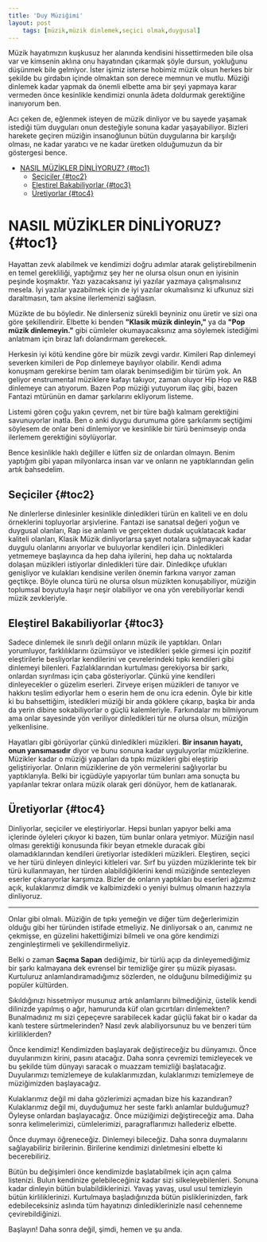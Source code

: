 ```yaml
---
title: 'Duy Müziğimi'
layout: post
    tags: [müzik,müzik dinlemek,seçici olmak,duygusal]
---
```


Müzik hayatımızın kuşkusuz her alanında kendisini hissettirmeden bile olsa var ve kimsenin aklına onu hayatından çıkarmak şöyle dursun, yokluğunu düşünmek bile gelmiyor. İster işimiz isterse hobimiz müzik olsun herkes bir şekilde bu girdabın içinde olmaktan son derece memnun ve mutlu. Müziği dinlemek kadar yapmak da önemli elbette ama bir şeyi yapmaya karar vermeden önce kesinlikle kendimizi onunla âdeta doldurmak gerektiğine inanıyorum ben.

Acı çeken de, eğlenmek isteyen de müzik dinliyor ve bu sayede yaşamak istediği tüm duyguları onun desteğiyle sonuna kadar yaşayabiliyor. Bizleri harekete geçiren müziğin insanoğlunun bütün duygularına bir karşılığı olması, ne kadar yaratıcı ve ne kadar üretken olduğumuzun da bir göstergesi bence.

- [NASIL MÜZİKLER DİNLİYORUZ? {#toc1}](#nasil-m%c3%9cz%c4%b0kler-d%c4%b0nl%c4%b0yoruz-toc1)
  - [Seçiciler {#toc2}](#se%c3%a7iciler-toc2)
  - [Eleştirel Bakabiliyorlar {#toc3}](#ele%c5%9ftirel-bakabiliyorlar-toc3)
  - [Üretiyorlar {#toc4}](#%c3%9cretiyorlar-toc4)

# NASIL MÜZİKLER DİNLİYORUZ? {#toc1}

Hayattan zevk alabilmek ve kendimizi doğru adımlar atarak geliştirebilmenin en temel gerekliliği, yaptığımız şey her ne olursa olsun onun en iyisinin peşinde koşmaktır. Yazı yazacaksanız iyi yazılar yazmaya çalışmalısınız mesela. İyi yazılar yazabilmek için de iyi yazılar okumalısınız ki ufkunuz sizi daraltmasın, tam aksine ilerlemenizi sağlasın.

Müzikte de bu böyledir. Ne dinlerseniz sürekli beyniniz onu üretir ve sizi ona göre şekillendirir. Elbette ki benden **"Klasik müzik dinleyin,"** ya da **"Pop müzik dinlemeyin."** gibi cümleler okumayacaksınız ama söylemek istediğimi anlatmam için biraz lafı dolandırmam gerekecek.

Herkesin iyi kötü kendine göre bir müzik zevgi vardır. Kimileri Rap  dinlemeyi severken kimileri de Pop dinlemeye bayılıyor olabilir. Kendi adıma konuşmam gerekirse benim tam olarak benimsediğim bir türüm yok. An geliyor enstrumental müziklere kafayı takıyor, zaman oluyor Hip Hop ve R&B dinlemeye can atıyorum. Bazen Pop müziği yutuyorum ilaç gibi, bazen Fantazi mtürünün en damar şarkılarını ekliyorum listeme.

Listemi gören çoğu yakın çevrem, net bir türe bağlı kalmam gerektiğini savunuyorlar inatla. Ben o anki duygu durumuma göre şarkılarımı seçtiğimi söylesem de onlar beni dinlemiyor ve kesinlikle bir türü benimseyip onda ilerlemem gerektiğini söylüyorlar.

Bence kesinlikle haklı değiller e lütfen siz de onlardan olmayın. Benim yaptığım gibi yapan milyonlarca insan var ve onların ne yaptıklarından gelin artık bahsedelim.

## Seçiciler {#toc2}

Ne dinlerlerse dinlesinler kesinlikle dinledikleri türün en kaliteli ve en dolu örneklerini topluyorlar arşivlerine. Fantazi ise sanatsal değeri yoğun ve duygusal olanları, Rap ise anlamlı ve gerçekten dudak uçuklatacak kadar kaliteli olanları, Klasik Müzik dinliyorlarsa şayet notalara sığmayacak kadar duygulu olanlarını arıyorlar ve buluyorlar kendileri için. Dinledikleri yetmemeye başlayınca da hep daha iyilerini, hep daha uç noktalarda dolaşan müzikleri istiyorlar dinledikleri türe dair. Dinledikçe ufukları genişliyor ve kulakları kendisine verilen önemin farkına varıyor zaman geçtikçe. Böyle olunca türü ne olursa olsun müzikten konuşabiliyor, müziğin toplumsal boyutuyla haşır neşir olabiliyor ve  ona yön verebiliyorlar kendi müzik zevkleriyle.

## Eleştirel Bakabiliyorlar {#toc3}

Sadece dinlemek ile sınırlı değil onların müzik ile yaptıkları. Onları yorumluyor, farklılıklarını özümsüyor ve istedikleri şekle girmesi için pozitif eleştirilerle besliyorlar kendilerini ve çevrelerindeki tıpkı kendileri gibi dinlemeyi bilenleri. Fazlalıklarından kurtulması gerekiyorsa bir şarkı, onlardan sıyrılması için çaba gösteriyorlar. Çünkü yine kendileri dinleyecekler o güzelim eserleri. Zirveye erişen müzikleri de tanıyor ve hakkını teslim ediyorlar hem o eserin hem de onu icra edenin. Öyle bir kitle ki bu bahsettiğim, istedikleri müziği bir anda göklere çıkarıp, başka bir anda da yerin dibine sokabiliyorlar o güçlü kalemleriyle. Farkındalar mı bilmiyorum ama onlar sayesinde yön veriliyor dinledikleri tür ne olursa olsun, müziğin yelkenlisine.

Hayatları gibi görüyorlar çünkü dinledikleri müzikleri. **Bir insanın hayatı, onun yansımasıdır** diyor ve bunu sonuna kadar uyguluyorlar müziklerine. Müzikler kadar o müziği yapanları da tıpkı müzikleri gibi eleştirip geliştiriyorlar. Onların müziklerine de yön vermelerini sağlıyorlar bu yaptıklarıyla. Belki bir içgüdüyle yapıyorlar tüm bunları ama sonuçta bu yapılanlar tekrar onlara müzik olarak geri dönüyor, hem de katlanarak.

## Üretiyorlar {#toc4}

Dinliyorlar, seçiciler ve eleştiriyorlar. Hepsi bunları yapıyor belki ama içlerinde öyleleri çıkıyor ki bazen, tüm bunlar onlara yetmiyor. Müziğin nasıl olması gerektiği konusunda fikir beyan etmekle duracak gibi olamadıklarından kendileri üretiyorlar istedikleri müzikleri. Eleştiren, seçici ve her türü dinleyen dinleyici kitleleri var. Sırf bu yüzden müziklerinte tek bir türü kullanmayan, her türden alabildiğiklerini kendi müziğinde sentezleyen eserler çıkarıyorlar karşımıza. Bizler de onların yaptıkları bu eserleri ağzımız açık, kulaklarımız dimdik ve kalbimizdeki o yeniyi bulmuş olmanın hazzıyla dinliyoruz.

-----

Onlar gibi olmalı. Müziğin de tıpkı yemeğin ve diğer tüm değerlerimizin olduğu gibi her türünden istifade etmeliyiz. Ne dinliyorsak o an, canımız ne çekmişse, en güzelini hakettiğimizi bilmeli ve ona göre kendimizi zenginleştirmeli ve şekillendirmeliyiz.

Belki o zaman **Saçma Sapan** dediğimiz, bir türlü açıp da dinleyemediğimiz bir şarkı kalmayana dek evrensel bir temizliğe girer şu müzik piyasası. Kurtuluruz anlamlandıramadığımız sözlerden, ne olduğunu bilmediğimiz şu popüler kültürden.

Sıkıldığınızı hissetmiyor musunuz artık anlamlarını bilmediğiniz, üstelik kendi dilinizde yapılmış o ağır, hamurunda küf olan gıcırtıları dinlemekten? Bunalmadınız mı sizi çepeçevre sarabilecek kadar güçlü fakat bir o kadar da kanlı testere sürtmelerinden? Nasıl zevk alabiliyorsunuz bu ve benzeri tüm kirliliklerden?

Önce kendimiz! Kendimizden başlayarak değiştireceğiz bu dünyamızı. Önce duyularımızın kirini, pasını atacağız. Daha sonra çevremizi temizleyecek ve bu şekilde tüm dünyayı saracak o muazzam temizliği başlatacağız. Duyularımızı temizlemeye de kulaklarımızdan, kulaklarımızı temizlemeye de müziğimizden başlayacağız.

Kulaklarımız değil mi daha gözlerimizi açmadan bize his kazandıran? Kulaklarımız değil mi, duyduğumuz her seste farklı anlamlar bulduğumuz? Öyleyse onlardan başlayacağız. Önce müziğimizi değiştireceğiz ama. Daha sonra kelimelerimizi, cümlelerimizi, paragraflarımızı hallederiz elbette.

Önce duymayı öğreneceğiz. Dinlemeyi bileceğiz. Daha sonra duymalarını sağlayabiliriz birilerinin. Birilerine kendimizi dinletmesini elbette ki becerebiliriz.

Bütün bu değişimleri önce kendimizde başlatabilmek için açın çalma listenizi. Bulun kendinize gelebileceğiniz kadar sizi silkeleyebilenleri. Sonuna kadar dinleyin bütün bulabildiklerinizi. Yavaş yavaş, usul usul temizleyin bütün kirliliklerinizi. Kurtulmaya başladığınızda bütün pisliklerinizden, fark edebileceksiniz aslında tüm hayatınızı dinlediklerinizle nasıl cehenneme çevirebildiğinizi.

Başlayın! Daha sonra değil, şimdi, hemen ve şu anda.
